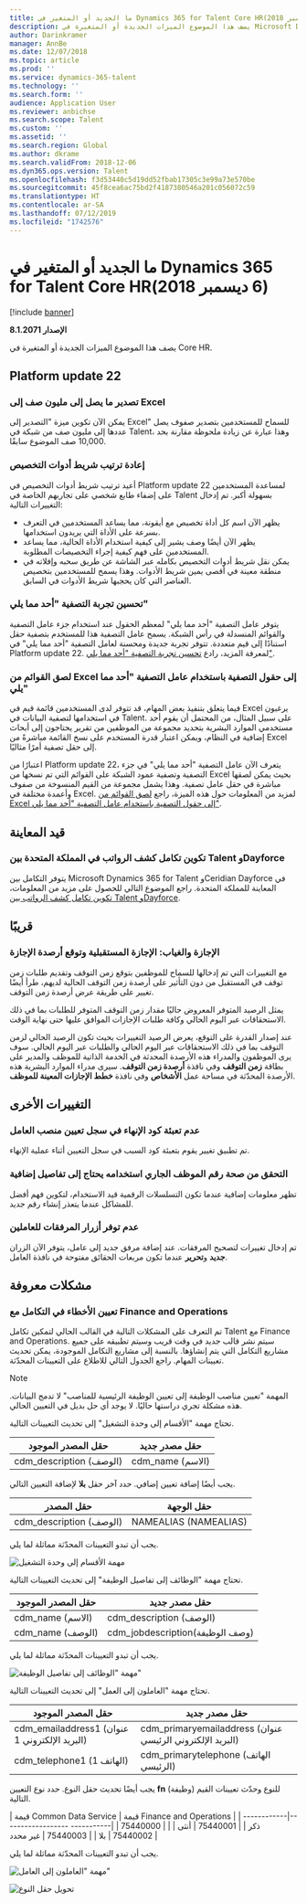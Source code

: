 ```yaml
---
title: ما الجديد أو المتغير في Dynamics 365 for Talent Core HR‏ (6 ديسمبر 2018)
description: يصف هذا الموضوع الميزات الجديدة أو المتغيرة في Microsoft Dynamics 365 for Talent Core HR.
author: Darinkramer
manager: AnnBe
ms.date: 12/07/2018
ms.topic: article
ms.prod: ''
ms.service: dynamics-365-talent
ms.technology: ''
ms.search.form: ''
audience: Application User
ms.reviewer: anbichse
ms.search.scope: Talent
ms.custom: ''
ms.assetid: ''
ms.search.region: Global
ms.author: dkrame
ms.search.validFrom: 2018-12-06
ms.dyn365.ops.version: Talent
ms.openlocfilehash: f3d53440c5d19dd52fbab17305c3e99a73e570be
ms.sourcegitcommit: 45f8cea6ac75bd2f4187380546a201c056072c59
ms.translationtype: HT
ms.contentlocale: ar-SA
ms.lasthandoff: 07/12/2019
ms.locfileid: "1742576"
---
```

# <a name="whats-new-or-changed-in-dynamics-365-for-talent-core-hr-december-6-2018"></a>ما الجديد أو المتغير في Dynamics 365 for Talent Core HR‏ (6 ديسمبر 2018)

[!include [banner](includes/banner.md)]

**الإصدار 8.1.2071**

يصف هذا الموضوع الميزات الجديدة أو المتغيرة في Core HR.


## <a name="platform-update-22"></a>Platform update 22

### <a name="export-up-to-1-million-rows-to-excel"></a>تصدير ما يصل إلى مليون صف إلى Excel

يمكن الآن تكوين ميزة "التصدير إلى Excel" للسماح للمستخدمين بتصدير صفوف يصل عددها إلى مليون صف من شبكة في Talent، وهذا عبارة عن زيادة ملحوظة مقارنة بحد 10,000 صف الموضوع سابقًا. 

### <a name="restyled-personalization-toolbar"></a>إعادة ترتيب شريط أدوات التخصيص

أعيد ترتيب شريط أدوات التخصيص في Platform update 22 لمساعدة المستخدمين على إضفاء طابع شخصي على تجاربهم الخاصة في Talent بسهولة أكبر. تم إدخال التغييرات التالية: 

-  يظهر الآن اسم كل أداة تخصيص مع أيقونة، مما يساعد المستخدمين في التعرف بسرعة على الأداة التي يريدون استخدامها.
-  يظهر الآن أيضًا وصف يشير إلى كيفية استخدام الأداة الحالية، مما يساعد المستخدمين على فهم كيفية إجراء التخصيصات المطلوبة.  
-  يمكن نقل شريط أدوات التخصيص بكامله عبر الشاشة عن طريق سحبه وإفلاته في منطقة معينة في أقصى يمين شريط الأدوات. وهذا يسمح للمستخدمين بتخصيص العناصر التي كان يحجبها شريط الأدوات في السابق.   

### <a name="optimized-is-one-of-filtering-experience"></a>تحسين تجربة التصفية "أحد مما يلي"

يتوفر عامل التصفية "أحد مما يلي" لمعظم الحقول عند استخدام جزء عامل التصفية‬ والقوائم المنسدلة في رأس الشبكة. يسمح عامل التصفية هذا للمستخدم بتصفية حقل استنادًا إلى قيم متعددة. تتوفر تجربة جديدة ومحسنة لعامل التصفية "أحد مما يلي" في Platform update 22. لمعرفة المزيد، رادع [تحسين تجربة التصفية "أحد مما يلي"](https://docs.microsoft.com/business-applications-release-notes/October18/dynamics365-finance-operations/improved-isoneof-filtering).

### <a name="paste-lists-from-excel-into-filter-fields-with-the-is-one-of-operator"></a>لصق القوائم من Excel إلى حقول التصفية باستخدام عامل التصفية "أحد مما يلي"

فيما يتعلق بتنفيذ بعض المهام، قد تتوفر لدى المستخدمين قائمة قيم في Excel يرغبون في استخدامها لتصفية البيانات في Talent. على سبيل المثال، من المحتمل أن يقوم أحد مستخدمي الموارد البشرية بتحديد مجموعة من الموظفين من تقرير يحتاجون إلى أبحاث إضافية في النظام، ويمكن اعتبار قدرة المستخدم على نسخ القائمة مباشرةً من Excel إلى حقل تصفية أمرًا مثاليًا.

اعتبارًا من Platform update 22، يتعرف الآن عامل التصفية "أحد مما يلي" في جزء التصفية وتصفية عمود الشبكة على القوائم التي تم نسخها من Excel بحيث يمكن لصقها مباشرة في حقل عامل تصفية. وهذا يشمل مجموعة من القيم المنسوخة من صفوف وأعمدة مختلفة في Excel. لمزيد من المعلومات حول هذه الميزة، راجع [لصق القوائم من Excel إلى حقول التصفية باستخدام عامل التصفية "أحد مما يلي"‬](https://docs.microsoft.com/business-applications-release-notes/October18/dynamics365-finance-operations/paste-filter-lists-from-excel).

## <a name="in-preview"></a>قيد المعاينة

### <a name="configure-uk-payroll-integration-between-talent-and-dayforce"></a>تكوين تكامل كشف الرواتب في المملكة المتحدة بين Talent وDayforce

يتوفر التكامل بين Microsoft Dynamics 365 for Talent وCeridian Dayforce في المعاينة للمملكة المتحدة. راجع الموضوع التالي للحصول على مزيد من المعلومات، [تكوين تكامل كشف الرواتب بين Talent وDayforce‬](https://docs.microsoft.com/dynamics365/unified-operations/talent/configure-payroll-integration).

## <a name="coming-soon"></a>قريبًا

### <a name="leave-and-absence-future-leave-and-forecasting-leave-balances"></a>الإجازة والغياب: الإجازة المستقبلية وتوقع أرصدة الإجازة

مع التغييرات التي تم إدخالها للسماح للموظفين بتوقع زمن التوقف وتقديم طلبات زمن توقف في المستقبل من دون التأثير على أرصدة زمن التوقف الحالية لديهم، طرأ أيضًا تغيير على طريقة عرض أرصدة زمن التوقف. 

يمثل الرصيد المتوفر المعروض حاليًا مقدار زمن التوقف المتوفر للطلبات بما في ذلك الاستحقاقات عبر اليوم الحالي وكافة طلبات الإجازات الموافق عليها حتى نهاية الوقت. 

عند إصدار القدرة على التوقع، يعرض الرصيد التغييرات بحيث تكون الرصيد الحالي لزمن التوقف بما في ذلك الاستحقاقات عبر اليوم الحالي والطلبات عبر اليوم الحالي. سوف يرى الموظفون والمدراء هذه الأرصدة المحدثة في الخدمة الذاتية للموظف والمدير على بطاقة **زمن التوقف** وفي نافذة **أرصدة زمن التوقف**. سيرى مدراء الموارد البشرية هذه الأرصدة المحدّثة في مساحة عمل **الأشخاص** وفي نافذة **خطط الإجازات المعينة للموظف**.

## <a name="other-changes"></a>التغييرات الأخرى 

### <a name="termination-code-is-not-populated-to-the-worker-position-assignment-record"></a>عدم تعبئة كود الإنهاء في سجل تعيين منصب العامل

تم تطبيق تغيير يقوم بتعبئة كود السبب في سجل التعيين أثناء عملية الإنهاء.

### <a name="validation-for-personnel-number-being-in-use-needs-additional-details"></a>التحقق من صحة رقم الموظف الجاري استخدامه يحتاج إلى تفاصيل إضافية

تظهر معلومات إضافية عندما تكون التسلسلات الرقمية قيد الاستخدام، لتكوين فهم أفضل للمشاكل عندما يتعذر إنشاء رقم جديد.
 
### <a name="attachments-buttons-not-available-for-workers"></a>عدم توفر أزرار المرفقات للعاملين

تم إدخال تغييرات لتصحيح المرفقات. عند إضافة مرفق جديد إلى عامل، يتوفر الآن الزران **جديد** و**تحرير** عندما تكون مربعات الحقائق مفتوحة في نافذة العامل. 

## <a name="known-issues"></a>مشكلات معروفة​

### <a name="mapping-errors-in-the-integration-with-finance-and-operations"></a>تعيين الأخطاء في التكامل مع Finance and Operations

تم التعرف على المشكلات التالية في القالب الحالي لتمكين تكامل Talent مع Finance and Operations. سيتم نشر قالب جديد في وقت قريب وسيتم تطبيقه على جميع مشاريع التكامل التي يتم إنشاؤها. بالنسبة إلى مشاريع التكامل الموجودة، يمكن تحديث تعيينات المهام. راجع الجدول التالي للاطلاع على التعيينات المحدّثة. 

>[!NOTE]
> المهمة "تعيين مناصب الوظيفة إلى تعيين الوظيفة الرئيسية للمناصب" لا تدمج البيانات. هذه مشكلة تجري دراستها حاليًا. لا يوجد أي حل بديل في التعيين الحالي. 

تحتاج مهمة "الأقسام إلى وحدة التشغيل" إلى تحديث التعيينات التالية.

| حقل المصدر الموجود          | حقل مصدر جديد |
| -------------------------------|------------------|
| cdm_description (الوصف)  | cdm_name (الاسم)  |

يجب أيضًا إضافة تعيين إضافي. حدد آخر حقل **بلا** لإضافة التعيين التالي.

| حقل المصدر                   | حقل الوجهة    |
| -------------------------------|----------------------|
| cdm_description (الوصف)  | NAMEALIAS (NAMEALIAS)|

يجب أن تبدو التعيينات المحدّثة مماثلة لما يلي.

![مهمة الأقسام إلى وحدة التشغيل](./media/DepartmentMapping.png)


تحتاج مهمة "الوظائف إلى تفاصيل الوظيفة" إلى تحديث التعيينات التالية.

| حقل المصدر الموجود          | حقل مصدر جديد                   |
| -------------------------------|------------------------------------|
| cdm_name (الاسم)                | cdm_description (الوصف)      |
| cdm_name (الوصف)         | cdm_jobdescription(وصف الوظيفة)|


يجب أن تبدو التعيينات المحدّثة مماثلة لما يلي.

![مهمة "الوظائف إلى تفاصيل الوظيفة"](./media/JobMapping.png)

تحتاج مهمة "العاملون إلى العمل" إلى تحديث التعيينات التالية.

| حقل المصدر الموجود                 | حقل مصدر جديد                               |
| --------------------------------------|------------------------------------------------|
| cdm_emailaddress1 (عنوان البريد الإلكتروني 1)   | cdm_primaryemailaddress (عنوان البريد الإلكتروني الرئيسي) |
| cdm_telephone1 (الهاتف 1)          | cdm_primarytelephone (الهاتف الرئيسي)       |

يجب أيضًا تحديث حقل النوع. حدد نوع التعيين **fn** (وظيفة) للنوع وحدّث تعيينات القيم التالية.

| قيمة Common Data Service   | قيمة Finance and Operations | | ------------|------------------ -----------| | 75440000    | ذكر                         | | 75440001    | أنثى                       | | 75440002    | بلا                         | | 75440003    | غير محدد                  |

يجب أن تبدو التعيينات المحدّثة مماثلة لما يلي.

![مهمة "العاملون إلى العامل"](./media/WorkerMapping.png)

![تحويل حقل النوع](./media/WorkerTransform.png)

